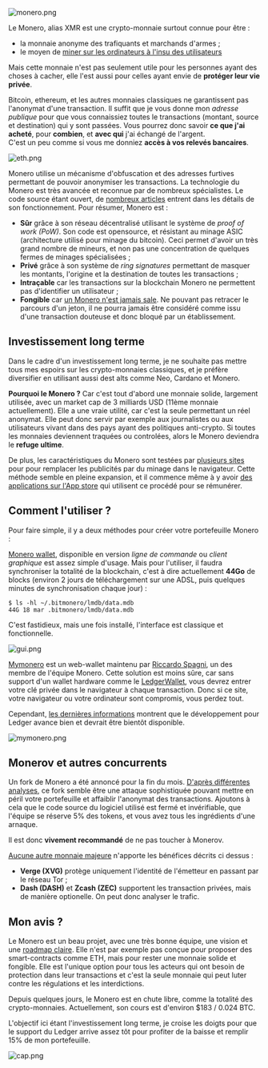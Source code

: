 ![monero.png](https://steemitimages.com/DQmdLeSidWCWpjgYJGTXoPEqE2ADexbahNmUJFHjd6cxUQb/monero.png)

Le Monero, alias XMR est une crypto-monnaie surtout connue pour être :

* la monnaie anonyme des trafiquants et marchands d'armes ;
* le moyen de [miner sur les ordinateurs à l'insu des utilisateurs](https://www.ccn.com/pirate-bay-resumes-mining-monero-using-visitor-cpu-power/)

Mais cette monnaie n'est pas seulement utile pour les personnes ayant des choses à cacher, elle l'est aussi pour celles ayant envie de **protéger leur vie privée**. 

Bitcoin, ethereum, et les autres monnaies classiques ne garantissent pas l'anonymat d'une transaction. Il suffit que je vous donne mon *adresse publique* pour que vous connaissiez toutes le transactions (montant, source et destination) qui y sont passées. Vous pourrez donc savoir **ce que j'ai acheté**, pour **combien**, et **avec qui** j'ai échangé de l'argent.  
C'est un peu comme si vous me donniez **accès à vos relevés bancaires**.

![eth.png](https://steemitimages.com/DQmbdyrhhs169NmaqmkE8WqV2uD5CxtRUogeWZxLsZBmECf/eth.png)

Monero utilise un mécanisme d'obfuscation et des adresses furtives permettant de pouvoir anonymiser les transactions. La technologie du Monero est très avancée et reconnue par de nombreux spécialistes. Le code source étant ouvert, de [nombreux articles](https://en.wikipedia.org/wiki/Monero_(cryptocurrency)) entrent dans les détails de son fonctionnement. Pour résumer, Monero est :

* **Sûr** grâce à son réseau décentralisé utilisant le système de *proof of work (PoW)*. Son code est opensource, et résistant au minage ASIC (architecture utilisé pour minage du bitcoin). Ceci permet d'avoir un très grand nombre de mineurs, et non pas une concentration de quelques fermes de minages spécialisées ;
* **Privé** grâce à son système de *ring signatures* permettant de masquer les montants, l'origine et la destination de toutes les transactions ;
* **Intraçable** car les transactions sur la blockchain Monero ne permettent pas d'identifier un utilisateur ;
* **Fongible** car [un Monero n'est jamais sale](http://www.bitcoincours.com/2017/01/monero-xmr-reussit-devenir-fongible.html). Ne pouvant pas retracer le parcours d'un jeton, il ne pourra jamais être considéré comme issu d'une transaction douteuse et donc bloqué par un établissement.

## Investissement long terme

Dans le cadre d'un investissement long terme, je ne souhaite pas mettre tous mes espoirs sur les crypto-monnaies classiques, et je préfère diversifier en utilisant aussi dest alts comme Neo, Cardano et Monero.

**Pourquoi le Monero ?** Car c'est tout d'abord une monnaie solide, largement utilisée, avec un market cap de 3 milliards USD (11ème monnaie actuellement).
Elle a une vraie utilité, car c'est la seule permettant un réel anonymat. Elle peut donc servir par exemple aux journalistes ou aux utilisateurs vivant dans des pays ayant des politiques anti-crypto. Si toutes les monnaies deviennent traquées ou controlées, alors le Monero deviendra le **refuge ultime**.

De plus, les caractéristiques du Monero sont testées par [plusieurs sites](https://www.salon.com/about/faq-what-happens-when-i-choose-to-suppress-ads-on-salon/) pour pour remplacer les publicités par du minage dans le navigateur. Cette méthode semble en pleine expansion, et il commence même à y avoir [des applications sur l'App store](https://www.theverge.com/2018/3/12/17110810/apple-app-store-mac-cryptocurrency-monero-calendar-2-qbix) qui utilisent ce procédé pour se rémunérer.

## Comment l'utiliser ?

Pour faire simple, il y a deux méthodes pour créer votre portefeuille Monero :

[Monero wallet](https://getmonero.org/downloads), disponible en version *ligne de commande* ou *client graphique* est assez simple d'usage. Mais pour l'utiliser, il faudra synchroniser la totalité de la blockchain, c'est à dire actuellement **44Go** de blocks (environ 2 jours de téléchargement sur une ADSL, puis quelques minutes de synchronisation chaque jour) :

    $ ls -hl ~/.bitmonero/lmdb/data.mdb 
    44G 18 mar .bitmonero/lmdb/data.mdb 

C'est fastidieux, mais une fois installé, l'interface est classique et fonctionnelle. 

![gui.png](https://steemitimages.com/DQmRtShzxFS8gg3jYr4628wHsnBpPu5cVCoHX9ZYhm68Dev/gui.png)

[Mymonero](https://mymonero.com) est un web-wallet maintenu par [Riccardo Spagni](https://github.com/fluffypony), un des membre de l'équipe Monero. Cette solution est moins sûre, car sans support d'un wallet hardware comme le [LedgerWallet](https://www.ledgerwallet.com/r/0b93?path=/products/ledger-nano-s&tracker=STEEMIT), vous devrez entrer votre clé privée dans le navigateur à chaque transaction. Donc si ce site, votre navigateur ou votre ordinateur sont compromis, vous perdez tout.

Cependant, [les dernières informations](https://www.usethebitcoin.com/monero-is-being-tested-in-ledger-wallet-it-could-soon-be-fully-integrated/) montrent que le développement pour Ledger avance bien et devrait être bientôt disponible. 

![mymonero.png](https://steemitimages.com/DQmWsVcbvUC6bEuuhUMtdKp84KTgmA8rTVZNzW8hSLkjYbE/mymonero.png)

## Monerov et autres concurrents

Un fork de Monero a été annoncé pour la fin du mois. [D'après différentes analyses](https://serhack.me/articles/introduction-to-monerov-and-its-inherent-risks), ce fork semble être une attaque sophistiquée pouvant mettre en péril votre portefeuille et affaiblir l'anonymat des transactions. Ajoutons à cela que le code source du logiciel utilisé est fermé et invérifiable, que l'équipe se réserve 5% des tokens, et vous avez tous les ingrédients d'une arnaque.

Il est donc **vivement recommandé** de ne pas toucher à Monerov.

[Aucune autre monnaie majeure](https://gist.github.com/loryhuz/1d9d31eb76048a41a5095a2e99d7b77f) n'apporte les bénéfices décrits ci dessus : 

* **Verge (XVG)** protège uniquement l'identité de l'émetteur en passant par le réseau Tor ; 
* **Dash (DASH)** et **Zcash (ZEC)** supportent les transaction privées, mais de manière optionelle. On peut donc analyser le trafic.


## Mon avis ?

Le Monero est un beau projet, avec une très bonne équipe, une vision et une [roadmap claire](https://getmonero.org/resources/roadmap/). Elle n'est par exemple pas conçue pour proposer des smart-contracts comme ETH, mais pour rester une monnaie solide et fongible. Elle est l'unique option pour tous les acteurs qui ont besoin de protection dans leur transactions et c'est la seule monnaie qui peut luter contre les régulations et les interdictions.

Depuis quelques jours, le Monero est en chute libre, comme la totalité des crypto-monnaies. Actuellement, son cours est d'environ $183 / 0.024 BTC. 

L'objectif ici étant l'investissement long terme, je croise les doigts pour que le support du Ledger arrive assez tôt pour profiter de la baisse et remplir 15% de mon portefeuille.

![cap.png](https://steemitimages.com/DQmR7Cea5QL44Lj2ZLUCq1uJoYssBesAqLBYs63zczt5RRr/cap.png)
